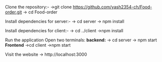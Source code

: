 Clone the repository:-
->git clone https://github.com/yash2354-ch/Food-order.git
-> cd Food-order

Install dependencies for server:-
-> cd server
-> npm install

Install dependencies for client:-
-> cd ../client
->npm install

Run the application
Open two terminals:
**backend:**
-> cd server
-> npm start
**Frontend**
->cd client
->npm start

Visit the website
-> http://localhost:3000
